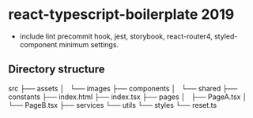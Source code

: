 # react-typescript-boilerplate 2019
- include lint precommit hook, jest, storybook, react-router4, styled-component minimum settings.

## Directory structure
src
├── assets
│   └── images
├── components
│   └── shared
├── constants
├── index.html
├── index.tsx
├── pages
│   ├── PageA.tsx
│   └── PageB.tsx
├── services
└── utils
    └── styles
        └── reset.ts